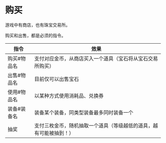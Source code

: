 # 购买
游戏中有商店，也有珠宝交易所。

购买和出售，都是必须的指令。

| 指令        | 效果                                                         |
| ----------- | ------------------------------------------------------------ |
| 购买#物品名 | 支付对应金币，从商店买入一个道具（宝石将从宝石交易所购买）   |
| 出售#物品名 | 目前仅可以出售宝石                                           |
| 使用#物品名 | 以某种方式使用消耗品、兑换券                                 |
| 装备#装备名 | 装备某个装备，同类型装备最多同时装备一个                     |
| 抽奖        | 支付三枚金币，随机抽取一个道具（等级越低的道具，越有可能被抽到！） |

